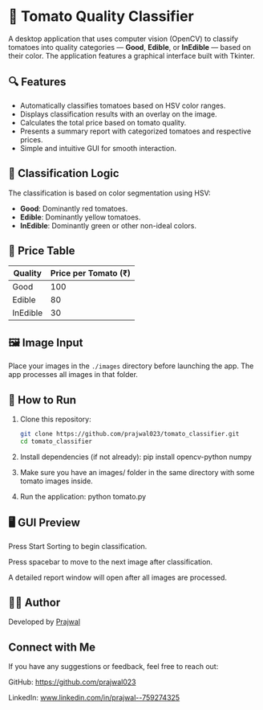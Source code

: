 # 🍅 Tomato Quality Classifier

A desktop application that uses computer vision (OpenCV) to classify tomatoes into quality categories — **Good**, **Edible**, or **InEdible** — based on their color. The application features a graphical interface built with Tkinter.

## 🔍 Features

- Automatically classifies tomatoes based on HSV color ranges.
- Displays classification results with an overlay on the image.
- Calculates the total price based on tomato quality.
- Presents a summary report with categorized tomatoes and respective prices.
- Simple and intuitive GUI for smooth interaction.

## 🧠 Classification Logic

The classification is based on color segmentation using HSV:
- **Good**: Dominantly red tomatoes.
- **Edible**: Dominantly yellow tomatoes.
- **InEdible**: Dominantly green or other non-ideal colors.

## 💸 Price Table

| Quality    | Price per Tomato (₹) |
|------------|----------------------|
| Good       | 100                  |
| Edible     | 80                   |
| InEdible   | 30                   |

## 🖼️ Image Input

Place your images in the `./images` directory before launching the app. The app processes all images in that folder.

## 🚀 How to Run

1. Clone this repository:
   ```bash
   git clone https://github.com/prajwal023/tomato_classifier.git
   cd tomato_classifier

2. Install dependencies (if not already):
   pip install opencv-python numpy

3. Make sure you have an images/ folder in the same directory with some tomato images inside.

4. Run the application:
   python tomato.py

## 🖥️ GUI Preview
Press Start Sorting to begin classification.

Press spacebar to move to the next image after classification.

A detailed report window will open after all images are processed.



## 🧑‍💻 Author
Developed by [Prajwal](https://github.com/prajwal023)


## Connect with Me

If you have any suggestions or feedback, feel free to reach out:

GitHub: https://github.com/prajwal023

LinkedIn: www.linkedin.com/in/prajwal-‎-759274325





   

